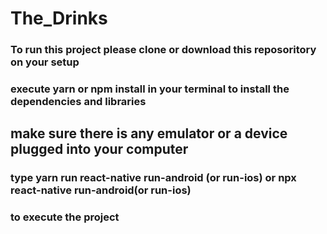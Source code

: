# The_Drinks

### To run this project please clone or download this reposoritory on your setup

### execute yarn or npm install in your terminal to install the dependencies and libraries

## make sure there is any emulator or a device plugged into your computer

### type yarn run react-native run-android (or run-ios) or npx react-native run-android(or run-ios)
### to execute the project
